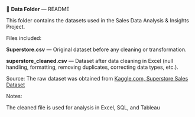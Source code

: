 📂 **Data Folder** — README

This folder contains the datasets used in the Sales Data Analysis & Insights Project.

Files included:

**Superstore.csv** — Original dataset before any cleaning or transformation.

**superstore_cleaned.csv** — Dataset after data cleaning in Excel (null handling, formatting, removing duplicates, correcting data types, etc.).

Source:
The raw dataset was obtained from [Kaggle.com, Superstore Sales Dataset](https://www.kaggle.com/datasets/ishanshrivastava28/superstore-sales/data)

Notes:

The cleaned file is used for analysis in Excel, SQL, and Tableau